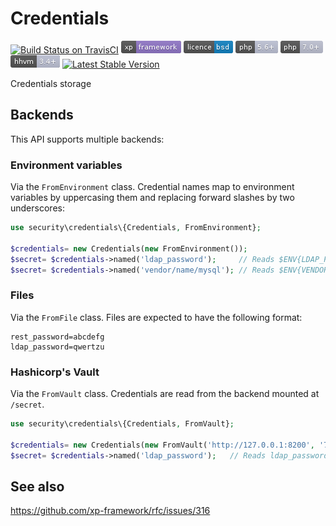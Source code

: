 Credentials
=====

[![Build Status on TravisCI](https://secure.travis-ci.org/xp-forge/credentials.svg)](http://travis-ci.org/xp-forge/credentials)
[![XP Framework Module](https://raw.githubusercontent.com/xp-framework/web/master/static/xp-framework-badge.png)](https://github.com/xp-framework/core)
[![BSD Licence](https://raw.githubusercontent.com/xp-framework/web/master/static/licence-bsd.png)](https://github.com/xp-framework/core/blob/master/LICENCE.md)
[![Required PHP 5.6+](https://raw.githubusercontent.com/xp-framework/web/master/static/php-5_6plus.png)](http://php.net/)
[![Supports PHP 7.0+](https://raw.githubusercontent.com/xp-framework/web/master/static/php-7_0plus.png)](http://php.net/)
[![Supports HHVM 3.4+](https://raw.githubusercontent.com/xp-framework/web/master/static/hhvm-3_4plus.png)](http://hhvm.com/)
[![Latest Stable Version](https://poser.pugx.org/xp-forge/credentials/version.png)](https://packagist.org/packages/xp-forge/credentials)

Credentials storage

Backends
--------
This API supports multiple backends:

### Environment variables

Via the `FromEnvironment` class. Credential names map to environment variables by uppercasing them and replacing forward slashes by two underscores:

```php
use security\credentials\{Credentials, FromEnvironment};

$credentials= new Credentials(new FromEnvironment());
$secret= $credentials->named('ldap_password');     // Reads $ENV{LDAP_PASSWORD} => util.Secret
$secret= $credentials->named('vendor/name/mysql'); // Reads $ENV{VENDOR__NAME__MYSQL} => util.Secret
```

### Files

Via the `FromFile` class. Files are expected to have the following format:

```
rest_password=abcdefg
ldap_password=qwertzu
```

### Hashicorp's Vault

Via the `FromVault` class. Credentials are read from the backend mounted at `/secret`.

```php
use security\credentials\{Credentials, FromVault};

$credentials= new Credentials(new FromVault('http://127.0.0.1:8200', '72698676-4988-94a4-...'));
$secret= $credentials->named('ldap_password');   // Reads ldap_password from /secret
```

See also
--------
https://github.com/xp-framework/rfc/issues/316